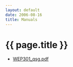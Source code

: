 ```yaml
---
layout: default
date: 2006-08-16
title: Manuals
---
```


# {{ page.title }}


- [WEP301_qsg.pdf][301]

  [301]: ./WEP301_qsg.pdf          "WEP301_qsg.pdf"
